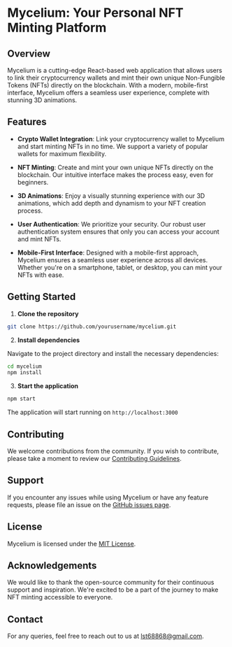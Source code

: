 # Mycelium: Your Personal NFT Minting Platform

## Overview

Mycelium is a cutting-edge React-based web application that allows users to link their cryptocurrency wallets and mint their own unique Non-Fungible Tokens (NFTs) directly on the blockchain. With a modern, mobile-first interface, Mycelium offers a seamless user experience, complete with stunning 3D animations.

## Features

- **Crypto Wallet Integration**: Link your cryptocurrency wallet to Mycelium and start minting NFTs in no time. We support a variety of popular wallets for maximum flexibility.

- **NFT Minting**: Create and mint your own unique NFTs directly on the blockchain. Our intuitive interface makes the process easy, even for beginners.

- **3D Animations**: Enjoy a visually stunning experience with our 3D animations, which add depth and dynamism to your NFT creation process.

- **User Authentication**: We prioritize your security. Our robust user authentication system ensures that only you can access your account and mint NFTs.

- **Mobile-First Interface**: Designed with a mobile-first approach, Mycelium ensures a seamless user experience across all devices. Whether you're on a smartphone, tablet, or desktop, you can mint your NFTs with ease.

## Getting Started

1. **Clone the repository**

```bash
git clone https://github.com/yourusername/mycelium.git
```

2. **Install dependencies**

Navigate to the project directory and install the necessary dependencies:

```bash
cd mycelium
npm install
```

3. **Start the application**

```bash
npm start
```

The application will start running on `http://localhost:3000`

## Contributing

We welcome contributions from the community. If you wish to contribute, please take a moment to review our [Contributing Guidelines](CONTRIBUTING.md).

## Support

If you encounter any issues while using Mycelium or have any feature requests, please file an issue on the [GitHub issues page](https://github.com/lst68868/mycelium/issues).

## License

Mycelium is licensed under the [MIT License](LICENSE).

## Acknowledgements

We would like to thank the open-source community for their continuous support and inspiration. We're excited to be a part of the journey to make NFT minting accessible to everyone.

## Contact

For any queries, feel free to reach out to us at [lst68868@gmail.com](mailto:lst68868@gmail.com).
